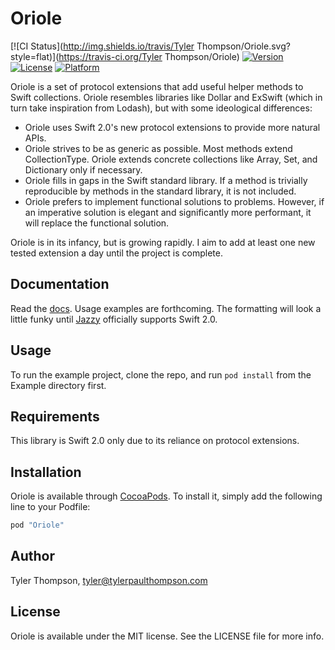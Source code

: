 # Oriole

[![CI Status](http://img.shields.io/travis/Tyler Thompson/Oriole.svg?style=flat)](https://travis-ci.org/Tyler Thompson/Oriole)
[![Version](https://img.shields.io/cocoapods/v/Oriole.svg?style=flat)](http://cocoapods.org/pods/Oriole)
[![License](https://img.shields.io/cocoapods/l/Oriole.svg?style=flat)](http://cocoapods.org/pods/Oriole)
[![Platform](https://img.shields.io/cocoapods/p/Oriole.svg?style=flat)](http://cocoapods.org/pods/Oriole)

Oriole is a set of protocol extensions that add useful helper methods to Swift collections. Oriole resembles libraries like Dollar and ExSwift (which in turn take inspiration from Lodash), but with some ideological differences:

- Oriole uses Swift 2.0's new protocol extensions to provide more natural APIs.
- Oriole strives to be as generic as possible. Most methods extend CollectionType. Oriole extends concrete collections like Array, Set, and Dictionary only if necessary.
- Oriole fills in gaps in the Swift standard library. If a method is trivially reproducible by methods in the standard library, it is not included.
- Oriole prefers to implement functional solutions to problems. However, if an imperative solution is elegant and significantly more performant, it will replace the functional solution.

Oriole is in its infancy, but is growing rapidly. I aim to add at least one new tested extension a day until the project is complete.

## Documentation
Read the [docs](https://tptee.github.com/Oriole). Usage examples are forthcoming. The formatting will look a little funky until [Jazzy](https://github.com/realm/jazzy/pull/261) officially supports Swift 2.0.

## Usage

To run the example project, clone the repo, and run `pod install` from the Example directory first.

## Requirements

This library is Swift 2.0 only due to its reliance on protocol extensions.

## Installation

Oriole is available through [CocoaPods](http://cocoapods.org). To install
it, simply add the following line to your Podfile:

```ruby
pod "Oriole"
```

## Author

Tyler Thompson, tyler@tylerpaulthompson.com

## License

Oriole is available under the MIT license. See the LICENSE file for more info.
